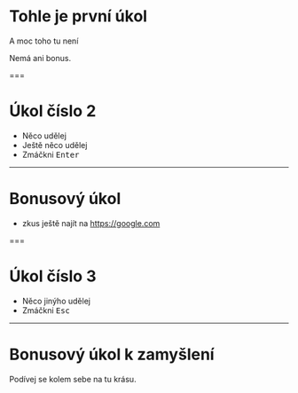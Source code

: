# Tohle je první úkol

A moc toho tu není

Nemá ani bonus.

===

# Úkol číslo 2

* Něco udělej
* Ještě něco udělej
* Zmáčkni <kbd>Enter</kbd>

---

# Bonusový úkol

* zkus ještě najít na https://google.com


===

# Úkol číslo 3

* Něco jinýho udělej
* Zmáčkni <kbd>Esc</kbd>

---

# Bonusový úkol k zamyšlení

Podívej se kolem sebe na tu krásu.